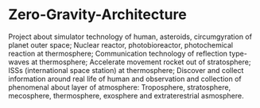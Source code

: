 # Zero-Gravity-Architecture
Project about simulator technology of human, asteroids, circumgyration of planet outer space; Nuclear reactor, photobioreactor, photochemical reaction at thermosphere; Communication technology of reflection type-waves  at thermosphere;  Accelerate movement rocket out of stratosphere; ISSs (international space station) at thermosphere; Discover and collect information around real life of human and observation and collection of phenomenal about layer of atmosphere: Troposphere, stratosphere, mecosphere, thermosphere, exosphere and extraterestrial asmosphere.

